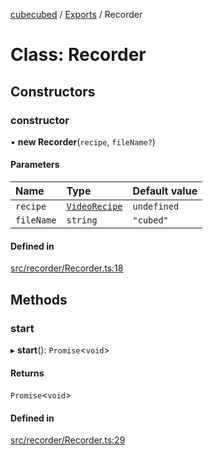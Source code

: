 [cubecubed](/reference/README.md) / [Exports](/reference/modules.md) / Recorder

# Class: Recorder

## Constructors

### constructor

• **new Recorder**(`recipe`, `fileName?`)

#### Parameters

| Name | Type | Default value |
| :------ | :------ | :------ |
| `recipe` | [`VideoRecipe`](/reference/types/VideoRecipe.md) | `undefined` |
| `fileName` | `string` | `"cubed"` |

#### Defined in

[src/recorder/Recorder.ts:18](https://github.com/imaphatduc/cubecubed/blob/ec15a85/src/recorder/Recorder.ts#L18)

## Methods

### start

▸ **start**(): `Promise`<`void`\>

#### Returns

`Promise`<`void`\>

#### Defined in

[src/recorder/Recorder.ts:29](https://github.com/imaphatduc/cubecubed/blob/ec15a85/src/recorder/Recorder.ts#L29)
